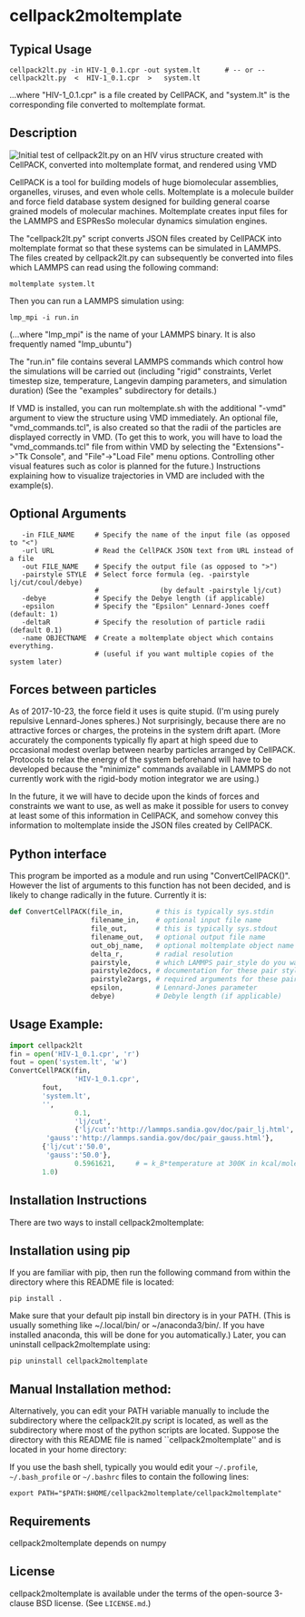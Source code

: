 cellpack2moltemplate
===========

##  Typical Usage

    cellpack2lt.py -in HIV-1_0.1.cpr -out system.lt      # -- or --
    cellpack2lt.py  <  HIV-1_0.1.cpr  >   system.lt

...where "HIV-1_0.1.cpr" is a file created by CellPACK,
and "system.lt" is the corresponding file converted to moltemplate format.

##  Description

![Initial test of cellpack2lt.py on an HIV virus structure created with CellPACK, converted into moltemplate format, and rendered using VMD](./doc/images/HIV_test_2017-10-23_LR.jpg)

CellPACK is a tool for building models of huge biomolecular
assemblies, organelles, viruses, and even whole cells.
Moltemplate is a molecule builder and force field database system
designed for building general coarse grained models of molecular machines.
Moltemplate creates input files for the LAMMPS and ESPResSo molecular
dynamics simulation engines.

The "cellpack2lt.py" script converts JSON files created by CellPACK
into moltemplate format so that these systems can be simulated in LAMMPS.
The files created by cellpack2lt.py can subsequently be converted into files
which LAMMPS can read using the following command:

    moltemplate system.lt

Then you can run a LAMMPS simulation using:

    lmp_mpi -i run.in

(...where "lmp_mpi" is the name of your LAMMPS binary.
It is also frequently named "lmp_ubuntu")

The "run.in" file contains several LAMMPS commands which control
how the simulations will be carried out
(including "rigid" constraints, Verlet timestep size,
 temperature, Langevin damping parameters, and simulation duration)
(See the "examples" subdirectory for details.)

If VMD is installed, you can run moltemplate.sh with the additional
"-vmd" argument to view the structure using VMD immediately.
An optional file, "vmd_commands.tcl", is also created
so that the radii of the particles are displayed correctly in VMD.
(To get this to work, you will have to load the "vmd_commands.tcl" file from 
 within VMD by selecting the "Extensions"->"Tk Console", and "File"->"Load File"
 menu options.  Controlling other visual features such as color is
 planned for the future.)
Instructions explaining how to visualize trajectories in VMD are
included with the example(s).


## Optional Arguments

```
   -in FILE_NAME     # Specify the name of the input file (as opposed to "<")
   -url URL          # Read the CellPACK JSON text from URL instead of a file
   -out FILE_NAME    # Specify the output file (as opposed to ">")
   -pairstyle STYLE  # Select force formula (eg. -pairstyle lj/cut/coul/debye)
                     #               (by default -pairstyle lj/cut)
   -debye            # Specify the Debye length (if applicable)
   -epsilon          # Specify the "Epsilon" Lennard-Jones coeff (default: 1)
   -deltaR           # Specify the resolution of particle radii (default 0.1)
   -name OBJECTNAME  # Create a moltemplate object which contains everything.
                     # (useful if you want multiple copies of the system later)
```


##  Forces between particles

As of 2017-10-23, the force field it uses is quite stupid.
(I'm using purely repulsive Lennard-Jones spheres.)
Not surprisingly, because there are no attractive forces or charges,
the proteins in the system drift apart.
(More accurately the components typically fly apart at high speed due
to occasional modest overlap between nearby particles arranged by CellPACK.
Protocols to relax the energy of the system beforehand will have to be
developed because the "minimize" commands available in LAMMPS do not currently
work with the rigid-body motion integrator we are using.)

In the future, it we will have to decide upon the kinds of forces and
constraints we want to use, as well as make it possible for users
to convey at least some of this information in CellPACK, and somehow convey
this information to moltemplate inside the JSON files created by CellPACK.


##  Python interface

This program be imported as a module and run using "ConvertCellPACK()".
However the list of arguments to this function has not been decided,
and is likely to change radically in the future.  Currently it is:

```python
def ConvertCellPACK(file_in,        # this is typically sys.stdin
                    filename_in,    # optional input file name
                    file_out,       # this is typically sys.stdout
                    filename_out,   # optional output file name
                    out_obj_name,   # optional moltemplate object name
                    delta_r,        # radial resolution
                    pairstyle,      # which LAMMPS pair_style do you want?
                    pairstyle2docs, # documentation for these pair styles
                    pairstyle2args, # required arguments for these pair_styles
                    epsilon,        # Lennard-Jones parameter
                    debye)          # Debyle length (if applicable)
```

## Usage Example:

```python
import cellpack2lt
fin = open('HIV-1_0.1.cpr', 'r')
fout = open('system.lt', 'w')
ConvertCellPACK(fin,
                'HIV-1_0.1.cpr',
		fout,
		'system.lt',
		'',
                0.1,
                'lj/cut',
                {'lj/cut':'http://lammps.sandia.gov/doc/pair_lj.html',
		 'gauss':'http://lammps.sandia.gov/doc/pair_gauss.html'},
		{'lj/cut':'50.0',
		 'gauss':'50.0'},
                0.5961621,     # = k_B*temperature at 300K in kcal/mole
		1.0)
```

## Installation Instructions

There are two ways to install cellpack2moltemplate:

## Installation using pip

If you are familiar with pip, then run the following command from within the directory where this README file is located:

    pip install .

Make sure that your default pip install bin directory is in your PATH.  (This is usually something like ~/.local/bin/ or ~/anaconda3/bin/.  If you have installed anaconda, this will be done for you automatically.)  Later, you can uninstall cellpack2moltemplate using:

    pip uninstall cellpack2moltemplate


## Manual Installation method:

Alternatively, you can edit your PATH variable manually to include
the subdirectory where the cellpack2lt.py script is located,
as well as the subdirectory where most of the python scripts are located.
Suppose the directory with this README file is named ``cellpack2moltemplate''
and is located in your home directory:

If you use the bash shell, typically you would edit your 
`~/.profile`, `~/.bash_profile` or `~/.bashrc` files 
to contain the following lines:

    export PATH="$PATH:$HOME/cellpack2moltemplate/cellpack2moltemplate"

## Requirements

cellpack2moltemplate depends on numpy

## License

cellpack2moltemplate is available under the terms of the open-source 3-clause
BSD license.  (See `LICENSE.md`.)

